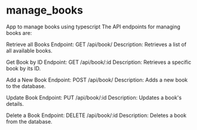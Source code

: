 # manage_books
App to manage books using typescript
The API endpoints for managing books are:

Retrieve all Books
Endpoint: GET /api/book/
Description: Retrieves a list of all available books.

Get Book by ID
Endpoint: GET /api/book/:id
Description: Retrieves a specific book by its ID.

Add a New Book
Endpoint: POST /api/book/
Description: Adds a new book to the database.

Update Book
Endpoint: PUT /api/book/:id
Description: Updates a book's details.

Delete a Book
Endpoint: DELETE /api/book/:id
Description: Deletes a book from the database.
